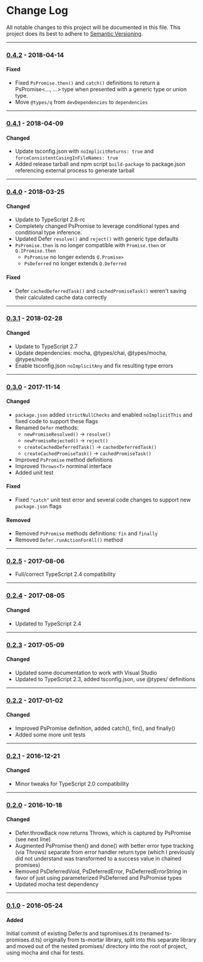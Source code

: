 ﻿# Change Log
All notable changes to this project will be documented in this file.
This project does its best to adhere to [Semantic Versioning](http://semver.org/).


--------
### [0.4.2](N/A) - 2018-04-14
#### Fixed
* Fixed `PsPromise.then()` and `catch()` definitions to return a PsPromise<..., ...> type when presented with a generic type or union type.
* Move `@types/q` from `devDependencies` to `dependencies`


--------
### [0.4.1](https://github.com/TeamworkGuy2/ts-promises/commit/8c6924330afa032c6619ee175133233b5ed7b43b) - 2018-04-09
#### Changed
* Update tsconfig.json with `noImplicitReturns: true` and `forceConsistentCasingInFileNames: true`
* Added release tarball and npm script `build-package` to package.json referencing external process to generate tarball


--------
### [0.4.0](N/A) - 2018-03-25
#### Changed
* Update to TypeScript 2.8-rc
* Completely changed PsPromise to leverage conditional types and conditional type inference.
* Updated Defer `resolve()` and `reject()` with generic type defaults
* `PsPromise.then` is no longer compatible with `Promise.then` or `Q.IPromise.then`
  * `PsPromise` no longer extends `Q.Promise>`
  * `PsDeferred` no longer extends `Q.Deferred`

#### Fixed
* Defer `cachedDeferredTask()` and `cachedPromiseTask()` weren't saving their calculated cache data correctly


--------
### [0.3.1](https://github.com/TeamworkGuy2/ts-promises/commit/745e9f5306781df066b9f21f90e72dadbf3bdd8c) - 2018-02-28
#### Changed
* Update to TypeScript 2.7
* Update dependencies: mocha, @types/chai, @types/mocha, @types/node
* Enable tsconfig.json `noImplicitAny` and fix resulting type errors


--------
### [0.3.0](https://github.com/TeamworkGuy2/ts-promises/commit/91f215c1d56f454f0a308750c2a3de95cf48e005) - 2017-11-14
#### Changed
* `package.json` added `strictNullChecks` and enabled `noImplicitThis` and fixed code to support these flags
* Renamed `Defer` methods:
  * `newPromiseResolved()` -> `resolve()`
  * `newPromiseRejected()` -> `reject()`
  * `createCachedDeferredTask()` -> `cachedDeferredTask()`
  * `createCachedPromiseTask()` -> `cachedPromiseTask()`
* Improved `PsPromise` method definitions
* Improved `Throws<T>` norminal interface
* Added unit test

#### Fixed
* Fixed `"catch"` unit test error and several code changes to support new `package.json` flags

#### Removed
* Removed `PsPromise` methods definitions: `fin` and `finally`
* Removed `Defer.runActionForAll()` method


--------
### [0.2.5](https://github.com/TeamworkGuy2/ts-promises/commit/e025ed876978d80bc99bd714d59f9debd6b1c95e) - 2017-08-06
* Full/correct TypeScript 2.4 compatibility


--------
### [0.2.4](https://github.com/TeamworkGuy2/ts-promises/commit/82b526e6a66c50b61e205280697f6401b0283c44) - 2017-08-05
#### Changed
* Updated to TypeScript 2.4


--------
### [0.2.3](https://github.com/TeamworkGuy2/ts-promises/commit/a855f6cc831a5e9618a0df54eb484e346cfd6517) - 2017-05-09
#### Changed
* Updated some documentation to work with Visual Studio
* Updated to TypeScript 2.3, added tsconfig.json, use @types/ definitions


--------
### [0.2.2](https://github.com/TeamworkGuy2/ts-promises/commit/15ac3ec7e29ab86f8218c14b6dbab6d3dde76ab0) - 2017-01-02
#### Changed
* Improved PsPromise definition, added catch(), fin(), and finally()
* Added some more unit tests


--------
### [0.2.1](https://github.com/TeamworkGuy2/ts-promises/commit/b4d43ed4917e40df85e022c7ef97b417a39645fd) - 2016-12-21
#### Changed
* Minor tweaks for TypeScript 2.0 compatibility


--------
### [0.2.0](https://github.com/TeamworkGuy2/ts-promises/commit/ec171a66bc9031732a36f6c7a0e833416afe5cc9) - 2016-10-18
#### Changed
* Defer.throwBack now returns Throws<T>, which is captured by PsPromise (see next line)
* Augmented PsPromise then() and done() with better error type tracking (via Throws<T>) separate from error handler return type (which I previously did not understand was transformed to a success value in chained promises)
* Removed PsDeferredVoid, PsDeferredError<F>, PsDeferredErrorString in favor of just using parameterized PsDeferred and PsPromise types
* Updated mocha test dependency


--------
### [0.1.0](https://github.com/TeamworkGuy2/ts-promises/commit/857f754beeeb54f1f4ffcfa95b3055fdbd61d27b) - 2016-05-24
#### Added
Initial commit of existing Defer.ts and tspromises.d.ts (renamed ts-promises.d.ts) originally from ts-mortar library,
split into this separate library and moved out of the nested promises/ directory into the root of project, using mocha and chai for tests.